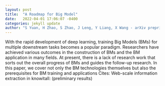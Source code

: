 ```yaml
---
layout: post
title:  "A Roadmap for Big Model"
date:   2022-04-01 17:06:07 -0400
categories: jekyll update
author: "S Yuan, H Zhao, S Zhao, J Leng, Y Liang, X Wang - arXiv preprint arXiv , 2022"
---
```

With the rapid development of deep learning, training Big Models (BMs) for multiple downstream tasks becomes a popular paradigm. Researchers have achieved various outcomes in the construction of BMs and the BM application in many fields. At present, there is a lack of research work that sorts out the overall progress of BMs and guides the follow-up research. In this paper, we cover not only the BM technologies themselves but also the prerequisites for BM training and applications Cites: Web-scale information extraction in knowitall: (preliminary results)